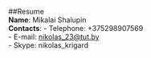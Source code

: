 ##Resume  
**Name**: Mikalai Shalupin  
**Contacts**: - Telephone: +375298907569  
              - E-mail: nikolas_23@tut.by  
              - Skype: nikolas_krigard
